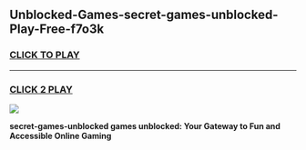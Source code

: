 
## Unblocked-Games-secret-games-unblocked-Play-Free-f7o3k
<h3>
<a href="https://premium76.site?title=secret-games-unblocked&ref=17A">CLICK TO PLAY</a></h3>
<hr>

<h3>
<a href="https://premium76.site?title=secret-games-unblocked&ref=17A">CLICK 2 PLAY</a>
  
</h3>

<a href="https://premium76.site?title=secret-games-unblocked&ref=17A"><img src="https://clearcache.store/games.png"></a>


**secret-games-unblocked games unblocked: Your Gateway to Fun and Accessible Online Gaming**
